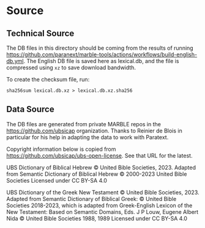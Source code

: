 # Source

## Technical Source

The DB files in this directory should be coming from the results of running https://github.com/paranext/marble-tools/actions/workflows/build-english-db.yml. The English DB file is saved here as lexical.db, and the file is compressed using `xz` to save download bandwidth.

To create the checksum file, run:

```
sha256sum lexical.db.xz > lexical.db.xz.sha256
```

## Data Source

The DB files are generated from private MARBLE repos in the https://github.com/ubsicap organization. Thanks to Reinier de Blois in particular for his help in adapting the data to work with Paratext.

Copyright information below is copied from https://github.com/ubsicap/ubs-open-license. See that URL for the latest.

UBS Dictionary of Biblical Hebrew
© United Bible Societies, 2023. Adapted from Semantic Dictionary of Biblical Hebrew © 2000-2023 United Bible Societies
Licensed under CC BY-SA 4.0

UBS Dictionary of the Greek New Testament
© United Bible Societies, 2023. Adapted from Semantic Dictionary of Biblical Greek: © United Bible Societies 2018-2023, which is adapted from Greek-English Lexicon of the New Testament: Based on Semantic Domains, Eds. J P Louw, Eugene Albert Nida © United Bible Societies 1988, 1989
Licensed under CC BY-SA 4.0
